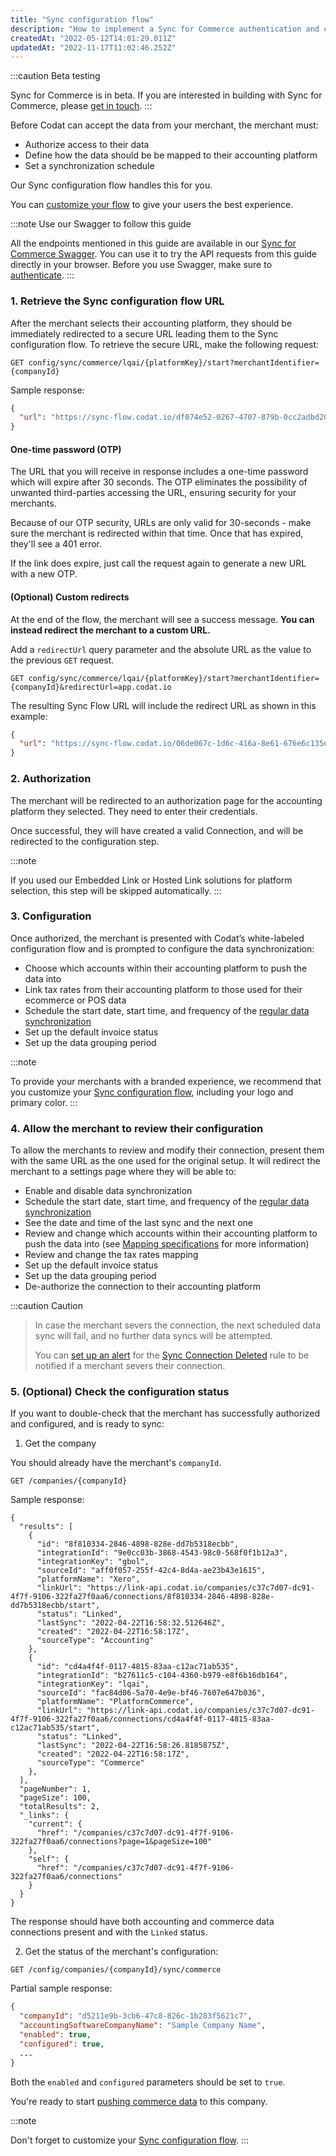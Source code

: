 ```yaml
---
title: "Sync configuration flow"
description: "How to implement a Sync for Commerce authentication and configuration flow, allowing your merchant to configure their desired data mapping."
createdAt: "2022-05-12T14:01:29.011Z"
updatedAt: "2022-11-17T11:02:46.252Z"
---
```


:::caution Beta testing

Sync for Commerce is in beta. If you are interested in building with Sync for Commerce, please [get in touch](mailto:sync-for-commerce@codat.io).
:::

Before Codat can accept the data from your merchant, the merchant must:

- Authorize access to their data
- Define how the data should be be mapped to their accounting platform
- Set a synchronization schedule

Our Sync configuration flow handles this for you.

You can [customize your flow](/customizing-the-sync-configuration-flow) to give your users the best experience.

:::note Use our Swagger to follow this guide

All the endpoints mentioned in this guide are available in our <a href="https://api.codat.io/sync/swagger/" target="_blank">Sync for Commerce Swagger</a>. You can use it to try the API requests from this guide directly in your browser. Before you use Swagger, make sure to [authenticate](https://docs.codat.io/reference/authentication).
:::

### 1. Retrieve the Sync configuration flow URL

After the merchant selects their accounting platform, they should be immediately redirected to a secure URL leading them to the Sync configuration flow. To retrieve the secure URL, make the following request:

```http
GET config/sync/commerce/lqai/{platformKey}/start?merchantIdentifier={companyId}
```

Sample response:

```json
{
  "url": "https://sync-flow.codat.io/df074e52-0267-4707-879b-0cc2adbd20e3/partnercommerce/xero/start?merchantIdentifier=demo merchant&otp=479149"
}
```

#### One-time password (OTP)

The URL that you will receive in response includes a one-time password which will expire after 30 seconds. The OTP eliminates the possibility of unwanted third-parties accessing the URL, ensuring security for your merchants.

Because of our OTP security, URLs are only valid for 30-seconds - make sure the merchant is redirected within that time. Once that has expired, they'll see a 401 error.

If the link does expire, just call the request again to generate a new URL with a new OTP.

#### (Optional) Custom redirects

At the end of the flow, the merchant will see a success message. **You can instead redirect the merchant to a custom URL.**

Add a `redirectUrl` query parameter and the absolute URL as the value to the previous `GET` request.

```http
GET config/sync/commerce/lqai/{platformKey}/start?merchantIdentifier={companyId}&redirectUrl=app.codat.io
```

The resulting Sync Flow URL will include the redirect URL as shown in this example:

```json
{
  "url": "https://sync-flow.codat.io/06de067c-1d6c-416a-8e61-676e6c135e68/lqai/gbol/start?merchantIdentifier=CoPay&otp=615853&redirectUrl=app.codat.io"
}
```

### 2. Authorization

The merchant will be redirected to an authorization page for the accounting platform they selected. They need to enter their credentials.

Once successful, they will have created a valid Connection, and will be redirected to the configuration step.

:::note

If you used our Embedded Link or Hosted Link solutions for platform selection, this step will be skipped automatically.
:::

### 3. Configuration

Once authorized, the merchant is presented with Codat’s white-labeled configuration flow and is prompted to configure the data synchronization:

- Choose which accounts within their accounting platform to push the data into
- Link tax rates from their accounting platform to those used for their ecommerce or POS data
- Schedule the start date, start time, and frequency of the [regular data synchronization](/synchronization-schedule)
- Set up the default invoice status
- Set up the data grouping period

:::note

To provide your merchants with a branded experience, we recommend that you customize your [Sync configuration flow](/customizing-the-sync-configuration-flow), including your logo and primary color.
:::

### 4. Allow the merchant to review their configuration

To allow the merchants to review and modify their connection, present them with the same URL as the one used for the original setup. It will redirect the merchant to a settings page where they will be able to:

- Enable and disable data synchronization
- Schedule the start date, start time, and frequency of the [regular data synchronization](/synchronization-schedule)
- See the date and time of the last sync and the next one
- Review and change which accounts within their accounting platform to push the data into (see [Mapping specifications](/mapping-specifications) for more information)
- Review and change the tax rates mapping
- Set up the default invoice status
- Set up the data grouping period
- De-authorize the connection to their accounting platform

:::caution Caution

> In case the merchant severs the connection, the next scheduled data sync will fail, and no further data syncs will be attempted.
>
> You can [set up an alert](/core-rules-create) for the [Sync Connection Deleted](/core-rules-types#sync-connection-deleted) rule to be notified if a merchant severs their connection.

### 5. (Optional) Check the configuration status

If you want to double-check that the merchant has successfully authorized and configured, and is ready to sync:

1. Get the company

You should already have the merchant's `companyId`.

```text
GET /companies/{companyId}
```

Sample response:

```http
{
  "results": [
    {
      "id": "8f810334-2846-4898-828e-dd7b5318ecbb",
      "integrationId": "9e0cc03b-3868-4543-98c0-568f0f1b12a3",
      "integrationKey": "gbol",
      "sourceId": "aff0f057-255f-42c4-8d4a-ae23b43e1615",
      "platformName": "Xero",
      "linkUrl": "https://link-api.codat.io/companies/c37c7d07-dc91-4f7f-9106-322fa27f0aa6/connections/8f810334-2846-4898-828e-dd7b5318ecbb/start",
      "status": "Linked",
      "lastSync": "2022-04-22T16:58:32.512646Z",
      "created": "2022-04-22T16:58:17Z",
      "sourceType": "Accounting"
    },
    {
      "id": "cd4a4f4f-0117-4815-83aa-c12ac71ab535",
      "integrationId": "b27611c5-c104-4360-b979-e8f6b16db164",
      "integrationKey": "lqai",
      "sourceId": "fac84d06-5a70-4e9e-bf46-7607e647b036",
      "platformName": "PlatformCommerce",
      "linkUrl": "https://link-api.codat.io/companies/c37c7d07-dc91-4f7f-9106-322fa27f0aa6/connections/cd4a4f4f-0117-4815-83aa-c12ac71ab535/start",
      "status": "Linked",
      "lastSync": "2022-04-22T16:58:26.8185875Z",
      "created": "2022-04-22T16:58:17Z",
      "sourceType": "Commerce"
    },
  ],
  "pageNumber": 1,
  "pageSize": 100,
  "totalResults": 2,
  "_links": {
    "current": {
      "href": "/companies/c37c7d07-dc91-4f7f-9106-322fa27f0aa6/connections?page=1&pageSize=100"
    },
    "self": {
      "href": "/companies/c37c7d07-dc91-4f7f-9106-322fa27f0aa6/connections"
    }
  }
}
```

The response should have both accounting and commerce data connections present and with the `Linked` status.

2. Get the status of the merchant's configuration:

```http
GET /config/companies/{companyId}/sync/commerce
```

Partial sample response:

```json
{
  "companyId": "d5211e9b-3cb6-47c8-826c-1b283f5621c7",
  "accountingSoftwareCompanyName": "Sample Company Name",
  "enabled": true,
  "configured": true,
  ...
}
```

Both the `enabled` and `configured` parameters should be set to `true`.

You're ready to start [pushing commerce data](/sync-data-pushing) to this company.

:::note

Don't forget to customize your [Sync configuration flow](/customizing-the-sync-configuration-flow).
:::
